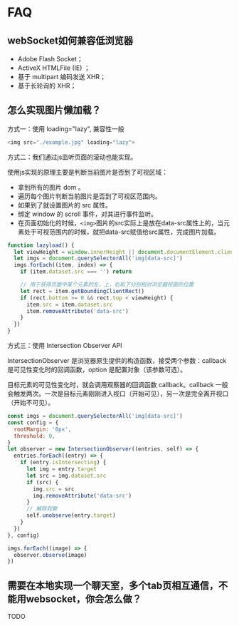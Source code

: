 # FAQ

## webSocket如何兼容低浏览器

- Adobe Flash Socket；
- ActiveX HTMLFile (IE) ；
- 基于 multipart 编码发送 XHR；
- 基于长轮询的 XHR；

## 怎么实现图片懒加载？

方式一：使用 loading="lazy", 兼容性一般

```js
<img src="./example.jpg" loading="lazy">
```

方式二：我们通过js监听页面的滚动也能实现。

使用js实现的原理主要是判断当前图片是否到了可视区域：

- 拿到所有的图片 dom 。
- 遍历每个图片判断当前图片是否到了可视区范围内。
- 如果到了就设置图片的 src 属性。
- 绑定 window 的 scroll 事件，对其进行事件监听。
- 在页面初始化的时候，`<img>`图片的src实际上是放在data-src属性上的，当元素处于可视范围内的时候，就把data-src赋值给src属性，完成图片加载。

```js
function lazyload() {
  let viewHeight = window.innerHeight || document.documentElement.clientHeight|| document.body.clientHeight //获取可视区高度，兼容不同浏览器
  let imgs = document.querySelectorAll('img[data-src]')
  imgs.forEach((item, index) => {
    if (item.dataset.src === '') return

    // 用于获得页面中某个元素的左，上，右和下分别相对浏览器视窗的位置
    let rect = item.getBoundingClientRect()
    if (rect.bottom >= 0 && rect.top < viewHeight) {
      item.src = item.dataset.src
      item.removeAttribute('data-src')
    }
  })
}
```

方式三：使用 Intersection Observer API

IntersectionObserver 是浏览器原生提供的构造函数，接受两个参数：callback 是可见性变化时的回调函数，option 是配置对象（该参数可选）。

目标元素的可见性变化时，就会调用观察器的回调函数 callback。callback 一般会触发两次。一次是目标元素刚刚进入视口（开始可见），另一次是完全离开视口（开始不可见）。

```js
const imgs = document.querySelectorAll('img[data-src]')
const config = {
  rootMargin: '0px',
  threshold: 0,
}
let observer = new IntersectionObserver((entries, self) => {
  entries.forEach((entry) => {
    if (entry.isIntersecting) {
      let img = entry.target
      let src = img.dataset.src
      if (src) {
        img.src = src
        img.removeAttribute('data-src')
      }
      // 解除观察
      self.unobserve(entry.target)
    }
  })
}, config)

imgs.forEach((image) => {
  observer.observe(image)
})
```

## 需要在本地实现一个聊天室，多个tab页相互通信，不能用websocket，你会怎么做？

TODO

